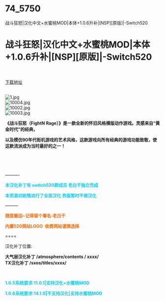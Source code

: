 # 74_5750
战斗狂怒|汉化中文+水蜜桃MOD|本体+1.0.6升补|[NSP][原版]|-Switch520
# 战斗狂怒|汉化中文+水蜜桃MOD|本体+1.0.6升补|[NSP][原版]|-Switch520
 <br/></br>
[下载地址](https://www.switch520.cc/article/5750 "下载地址")
<br/></br>

<p><img title="1.jpg" src="https://www.switch520.cc/muke_img/2022_02_19_fa11d923c3668.jpg" alt="1.jpg"><br>
<img title="10004.jpg" src="https://www.switch520.cc/muke_img/2022_02_19_09c759927b50c.jpg" alt="10004.jpg"><br>
<img title="10002.jpg" src="https://www.switch520.cc/muke_img/2022_02_19_30e5e7e66e987.jpg" alt="10002.jpg"><br>
<img title="10003.jpg" src="https://www.switch520.cc/muke_img/2022_02_19_482777685bffb.jpg" alt="10003.jpg"></p>
<p><strong>《战斗狂怒（FightN Rage）》是一款全新的怀旧风格横版动作游戏。灵感来自“黄金时代”的经典，</strong></p>
<p><strong>以及模仿90年代街机游戏的艺术风格，这款游戏向所有经典的游戏功能致敬，使这款流派成为当时最好的之一！</strong></p>
<p>&nbsp;</p>
<p>&nbsp;</p>
<p>———-</p>
<p><span style="color: #00ccff;"><strong>本汉化补丁有 switch520群成员 老白干独立完成&nbsp;</strong></span></p>
<p><span style="color: #00ccff;"><strong>本资源对剧情进行了全面汉化 界面暂时不做汉化</strong></span></p>
<p>———</p>
<p><span style="color: #ff6600;"><strong>随意搬运~记得留个署名:老白干</strong></span></p>
<p><span style="color: #ff6600;"><strong>内置520网站LOGO&nbsp; 收费网站谨慎选择</strong></span></p>
<p>====</p>
<p>汉化补丁位置:</p>
<p><strong>大气层汉化补丁 /atmosphere/contents / xxxx/</strong><br>
<strong>TX汉化补丁 /sxos/titles/xxxx/</strong></p>
<p>&nbsp;</p>
<p><strong><span style="color: #00ccff;">1.0.5系统要求:11.0.1|支持汉化+水蜜桃MOD</span></strong></p>
<p><strong><span style="color: #00ccff;">1.0.6系统要求:14.1.0|不支持汉化|支持水蜜桃MOD</span></strong></p>



